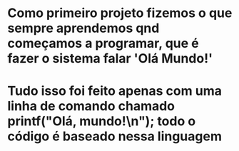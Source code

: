 # Como primeiro projeto fizemos o que sempre aprendemos qnd começamos a programar, que é fazer o sistema falar 'Olá Mundo!'

# Tudo isso foi feito apenas com uma linha de comando chamado printf("Olá, mundo!\n"); todo o código é baseado nessa linguagem 
